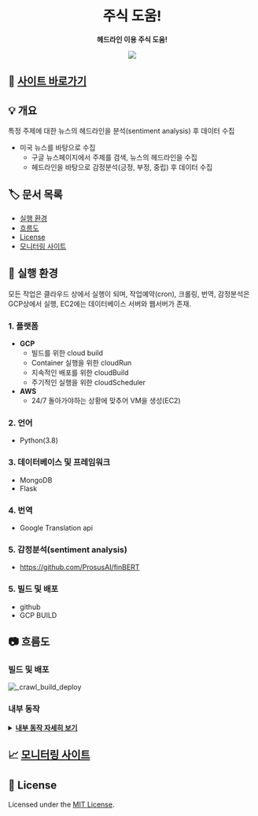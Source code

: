 <h1 align="center">
  주식 도움!
</h1>

<p align="center">
  <strong>
    헤드라인 이용 주식 도움!
  </strong>
</p>
<p align="center">
  <a href="https://github.com/mannamman/newsCrawlWeb/blob/main/LICENSE">
    <img src="https://img.shields.io/badge/license-MIT-blue.svg"/>
  </a>
</p>

## 👋 [사이트 바로가기](https://www.namthplayground.com/)

## 💡 개요
특정 주제에 대한 뉴스의 헤드라인을 분석(sentiment analysis) 후 데이터 수집

- 미국 뉴스를 바탕으로 수집 <br>
  - 구글 뉴스페이지에서 주제를 검색, 뉴스의 헤드라인을 수집
  - 헤드라인을 바탕으로 감정분석(긍정, 부정, 중립) 후 데이터 수집

## 🏷️ 문서 목록

- [실행 환경](#-실행-환경)
- [흐름도](#-흐름도)
- [License](#-license)
- [모니터링 사이트](#📈-모니터링-사이트)

## 🧰 실행 환경

모든 작업은 클라우드 상에서 실행이 되며,
작업예약(cron), 크롤링, 번역, 감정분석은 GCP상에서 실행,
EC2에는 데이터베이스 서버와 웹서버가 존재.

### 1. **플랫폼**
  - **GCP**<br>
    - 빌드를 위한 cloud build
    - Container 실행을 위한 cloudRun
    - 지속적인 배포를 위한 cloudBuild
    - 주기적인 실행을 위한 cloudScheduler
  - **AWS**<br>
    - 24/7 돌아가야하는 상황에 맞추어 VM을 생성(EC2)


### 2. **언어**
   * Python(3.8)

### 3. **데이터베이스 및 프레임워크**
  * MongoDB
  * Flask

### 4. **번역**
  * Google Translation api

### 5. **감정분석(sentiment analysis)**
  * https://github.com/ProsusAI/finBERT

### 5. **빌드 및 배포**
  * github
  * GCP BUILD

## 📷 흐름도

### **빌드 및 배포**
![_crawl_build_deploy](https://user-images.githubusercontent.com/38392519/151313001-cae1425b-2801-4686-b857-1b74c2b826ac.jpg)

### **내부 동작**
<details>
  <summary><b><u>내부 동작 자세히 보기</u></b></summary>
  <img src=https://user-images.githubusercontent.com/38392519/151465562-94c0c83e-87e6-4678-9bf6-e30859f91a2f.jpg />
</details>

## 📈 [모니터링 사이트](https://github.com/mannamman/namthplaygroundMonitor)

## 📝 License
Licensed under the [MIT License](./LICENSE).